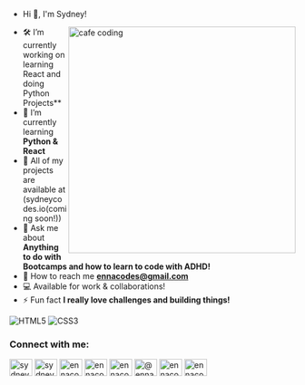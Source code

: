 -  Hi 👋, I'm Sydney!
<img align="right" alt="cafe coding" width="400" src="https://i.pinimg.com/originals/c4/90/ca/c490ca0a25bc300089e784e635ff465f.gif">

- 🛠 I’m currently working on learning React and doing Python Projects**
- 🌱 I’m currently learning **Python & React**
- 🔮 All of my projects are available at (sydneycodes.io(coming soon!))
- 💬 Ask me about **Anything to do with Bootcamps and how to learn to code with ADHD!**
- 📩 How to reach me **ennacodes@gmail.com**
- 💻 Available for work & collaborations! 
- ⚡ Fun fact **I really love challenges and building things!**

![HTML5](https://img.shields.io/badge/html5-%23E34F26.svg?style=for-the-badge&logo=html5&logoColor=white)
	![CSS3](https://img.shields.io/badge/css3-%231572B6.svg?style=for-the-badge&logo=css3&logoColor=white)

<h3 align="left">Connect with me:</h3>
<p align="left">
<a href="https://twitter.com/ennaisms" target="blank"><img align="center" src="https://raw.githubusercontent.com/rahuldkjain/github-profile-readme-generator/master/src/images/icons/Social/twitter.svg" alt="sydneyscode" height="30" width="40" /></a>
<a href="https://linkedin.com/in/sydney-schmachtenberger/" target="blank"><img align="center" src="https://raw.githubusercontent.com/rahuldkjain/github-profile-readme-generator/master/src/images/icons/Social/linked-in-alt.svg" alt="sydneyschmachtenberger" height="30" width="40" /></a>
<a href="https://instagram.com/ennacodes" target="blank"><img align="center" src="https://raw.githubusercontent.com/rahuldkjain/github-profile-readme-generator/master/src/images/icons/Social/instagram.svg" alt="ennacodes" height="30" width="40" /></a>
<a href="https://dribbble.com/ennacodes" target="blank"><img align="center" src="https://raw.githubusercontent.com/rahuldkjain/github-profile-readme-generator/master/src/images/icons/Social/dribbble.svg" alt="ennacodes" height="30" width="40" /></a>
<a href="https://www.behance.net/ennacodes" target="blank"><img align="center" src="https://raw.githubusercontent.com/rahuldkjain/github-profile-readme-generator/master/src/images/icons/Social/behance.svg" alt="ennacodes" height="30" width="40" /></a>
<a href="https://medium.com/@ennacodes" target="blank"><img align="center" src="https://raw.githubusercontent.com/rahuldkjain/github-profile-readme-generator/master/src/images/icons/Social/medium.svg" alt="@ennacodes" height="30" width="40" /></a>
<a href="https://www.hackerrank.com/ennacodes" target="blank"><img align="center" src="https://raw.githubusercontent.com/rahuldkjain/github-profile-readme-generator/master/src/images/icons/Social/hackerrank.svg" alt="ennacodes" height="30" width="40" /></a>
<a href="https://www.leetcode.com/ennacodes" target="blank"><img align="center" src="https://raw.githubusercontent.com/rahuldkjain/github-profile-readme-generator/master/src/images/icons/Social/leet-code.svg" alt="ennacodes" height="30" width="40" /></a>
</p>


<!---
sydneyschmach/sydneyschmach is a ✨ special ✨ repository because its `README.md` (this file) appears on your GitHub profile.
You can click the Preview link to take a look at your changes.
--->
